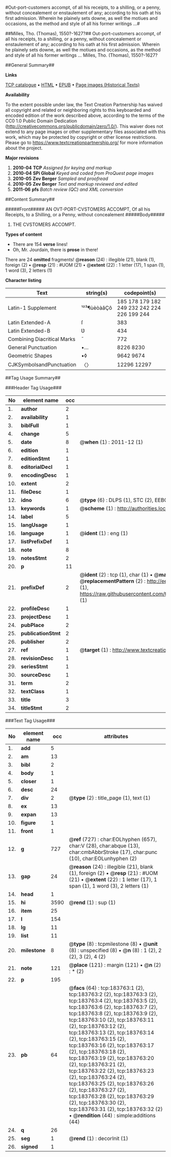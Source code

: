 #Out-port-customers accompt, of all his receipts, to a shilling, or a penny, without concealement or enstaulement of any; according to his oath at his first admission. Wherein he plainely sets downe, as well the motiues and occasions, as the method and style of all his former writings ...#

##Milles, Tho. (Thomas), 1550?-1627?##
Out-port-customers accompt, of all his receipts, to a shilling, or a penny, without concealement or enstaulement of any; according to his oath at his first admission. Wherein he plainely sets downe, as well the motiues and occasions, as the method and style of all his former writings ...
Milles, Tho. (Thomas), 1550?-1627?

##General Summary##

**Links**

[TCP catalogue](http://www.ota.ox.ac.uk/tcp/)  • 
[HTML](http://tei.it.ox.ac.uk/tcp/Texts-HTML/free/B07/B07949.html)  • 
[EPUB](http://tei.it.ox.ac.uk/tcp/Texts-EPUB/free/B07/B07949.epub) • 
[Page images (Historical Texts)](https://historicaltexts.jisc.ac.uk/eebo-68222460e)

**Availability**

To the extent possible under law, the Text Creation Partnership has waived all copyright and related or neighboring rights to this keyboarded and encoded edition of the work described above, according to the terms of the CC0 1.0 Public Domain Dedication (http://creativecommons.org/publicdomain/zero/1.0/). This waiver does not extend to any page images or other supplementary files associated with this work, which may be protected by copyright or other license restrictions. Please go to https://www.textcreationpartnership.org/ for more information about the project.

**Major revisions**

1. __2010-04__ __TCP__ *Assigned for keying and markup*
1. __2010-04__ __SPi Global__ *Keyed and coded from ProQuest page images*
1. __2010-05__ __Zev Berger__ *Sampled and proofread*
1. __2010-05__ __Zev Berger__ *Text and markup reviewed and edited*
1. __2011-06__ __pfs__ *Batch review (QC) and XML conversion*

##Content Summary##

#####Front#####
AN OVT-PORT-CVSTOMERS ACCOMPT, Of all his Receipts, to a Shilling, or a Penny, without concealement 
#####Body#####

1. THE CVSTOMERS ACCOMPT.

**Types of content**

  * There are 154 **verse** lines!
  * Oh, Mr. Jourdain, there is **prose** in there!

There are 24 **omitted** fragments! 
 @__reason__ (24) : illegible (21), blank (1), foreign (2)  •  @__resp__ (21) : #UOM (21)  •  @__extent__ (22) : 1 letter (17), 1 span (1), 1 word (3), 2 letters (1)

**Character listing**


|Text|string(s)|codepoint(s)|
|---|---|---|
|Latin-1 Supplement|¹²³¶ùèòàâÇô|185 178 179 182 249 232 242 224 226 199 244|
|Latin Extended-A|ſ|383|
|Latin Extended-B|Ʋ|434|
|Combining             Diacritical Marks|̄|772|
|General Punctuation|•…|8226 8230|
|Geometric Shapes|▪◊|9642 9674|
|CJKSymbolsandPunctuation|〈〉|12296 12297|

##Tag Usage Summary##

###Header Tag Usage###

|No|element name|occ|attributes|
|---|---|---|---|
|1.|__author__|2||
|2.|__availability__|1||
|3.|__biblFull__|1||
|4.|__change__|5||
|5.|__date__|8| @__when__ (1) : 2011-12 (1)|
|6.|__edition__|1||
|7.|__editionStmt__|1||
|8.|__editorialDecl__|1||
|9.|__encodingDesc__|1||
|10.|__extent__|2||
|11.|__fileDesc__|1||
|12.|__idno__|6| @__type__ (6) : DLPS (1), STC (2), EEBO-CITATION (1), OCLC (1), VID (1)|
|13.|__keywords__|1| @__scheme__ (1) : http://authorities.loc.gov/ (1)|
|14.|__label__|5||
|15.|__langUsage__|1||
|16.|__language__|1| @__ident__ (1) : eng (1)|
|17.|__listPrefixDef__|1||
|18.|__note__|8||
|19.|__notesStmt__|2||
|20.|__p__|11||
|21.|__prefixDef__|2| @__ident__ (2) : tcp (1), char (1)  •  @__matchPattern__ (2) : ([0-9\-]+):([0-9IVX]+) (1), (.+) (1)  •  @__replacementPattern__ (2) : http://eebo.chadwyck.com/downloadtiff?vid=$1&page=$2 (1), https://raw.githubusercontent.com/textcreationpartnership/Texts/master/tcpchars.xml#$1 (1)|
|22.|__profileDesc__|1||
|23.|__projectDesc__|1||
|24.|__pubPlace__|2||
|25.|__publicationStmt__|2||
|26.|__publisher__|2||
|27.|__ref__|1| @__target__ (1) : http://www.textcreationpartnership.org/docs/. (1)|
|28.|__revisionDesc__|1||
|29.|__seriesStmt__|1||
|30.|__sourceDesc__|1||
|31.|__term__|2||
|32.|__textClass__|1||
|33.|__title__|3||
|34.|__titleStmt__|2||


###Text Tag Usage###

|No|element name|occ|attributes|
|---|---|---|---|
|1.|__add__|5||
|2.|__am__|13||
|3.|__bibl__|2||
|4.|__body__|1||
|5.|__closer__|1||
|6.|__desc__|24||
|7.|__div__|2| @__type__ (2) : title_page (1), text (1)|
|8.|__ex__|13||
|9.|__expan__|13||
|10.|__figure__|1||
|11.|__front__|1||
|12.|__g__|727| @__ref__ (727) : char:EOLhyphen (657), char:V (28), char:abque (13), char:cmbAbbrStroke (17), char:punc (10), char:EOLunhyphen (2)|
|13.|__gap__|24| @__reason__ (24) : illegible (21), blank (1), foreign (2)  •  @__resp__ (21) : #UOM (21)  •  @__extent__ (22) : 1 letter (17), 1 span (1), 1 word (3), 2 letters (1)|
|14.|__head__|1||
|15.|__hi__|3590| @__rend__ (1) : sup (1)|
|16.|__item__|25||
|17.|__l__|154||
|18.|__lg__|11||
|19.|__list__|11||
|20.|__milestone__|8| @__type__ (8) : tcpmilestone (8)  •  @__unit__ (8) : unspecified (8)  •  @__n__ (8) : 1 (2), 2 (2), 3 (2), 4 (2)|
|21.|__note__|121| @__place__ (121) : margin (121)  •  @__n__ (2) : * (2)|
|22.|__p__|195||
|23.|__pb__|64| @__facs__ (64) : tcp:183763:1 (2), tcp:183763:2 (2), tcp:183763:3 (2), tcp:183763:4 (2), tcp:183763:5 (2), tcp:183763:6 (2), tcp:183763:7 (2), tcp:183763:8 (2), tcp:183763:9 (2), tcp:183763:10 (2), tcp:183763:11 (2), tcp:183763:12 (2), tcp:183763:13 (2), tcp:183763:14 (2), tcp:183763:15 (2), tcp:183763:16 (2), tcp:183763:17 (2), tcp:183763:18 (2), tcp:183763:19 (2), tcp:183763:20 (2), tcp:183763:21 (2), tcp:183763:22 (2), tcp:183763:23 (2), tcp:183763:24 (2), tcp:183763:25 (2), tcp:183763:26 (2), tcp:183763:27 (2), tcp:183763:28 (2), tcp:183763:29 (2), tcp:183763:30 (2), tcp:183763:31 (2), tcp:183763:32 (2)  •  @__rendition__ (44) : simple:additions (44)|
|24.|__q__|26||
|25.|__seg__|1| @__rend__ (1) : decorInit (1)|
|26.|__signed__|1||
